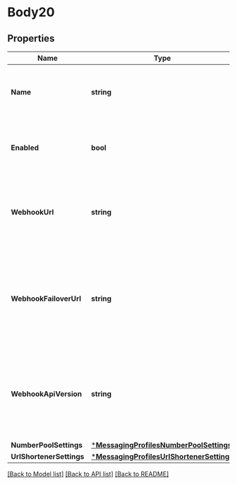 # Body20

## Properties
Name | Type | Description | Notes
------------ | ------------- | ------------- | -------------
**Name** | **string** | A user friendly name for the messaging profile. | [default to null]
**Enabled** | **bool** | Specifies whether the messaging profile is enabled or not. | [optional] [default to true]
**WebhookUrl** | **string** | The URL where webhooks related to this messaging profile will be sent. | [optional] 
**WebhookFailoverUrl** | **string** | The failover URL where webhooks related to this messaging profile will be sent if sending to the primary URL fails. | [optional] 
**WebhookApiVersion** | **string** | Determines which webhook format will be used, Telnyx API v1, v2, or a legacy 2010-04-01 format. | [optional] [default to WEBHOOK_API_VERSION.2_]
**NumberPoolSettings** | [***MessagingProfilesNumberPoolSettings**](messaging_profiles_number_pool_settings.md) |  | [optional] [default to null]
**UrlShortenerSettings** | [***MessagingProfilesUrlShortenerSettings**](messaging_profiles_url_shortener_settings.md) |  | [optional] [default to null]

[[Back to Model list]](../README.md#documentation-for-models) [[Back to API list]](../README.md#documentation-for-api-endpoints) [[Back to README]](../README.md)

